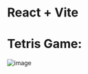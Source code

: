# React + Vite

# Tetris Game: 

![image](https://github.com/alexesba/small-js-games/assets/579793/9d290eb2-d3d3-4b32-a0b5-a8b89ec7fdc8)

